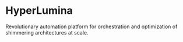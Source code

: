 # HyperLumina
Revolutionary automation platform for orchestration and optimization of shimmering architectures at scale.
